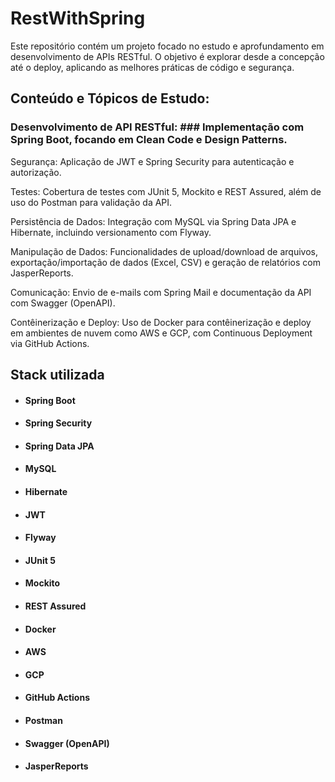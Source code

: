 # RestWithSpring

Este repositório contém um projeto focado no estudo e aprofundamento em desenvolvimento de APIs RESTful. O objetivo é explorar desde a concepção até o deploy, aplicando as melhores práticas de código e segurança.


## Conteúdo e Tópicos de Estudo:

### Desenvolvimento de API RESTful: ### Implementação com Spring Boot, focando em Clean Code e Design Patterns.

Segurança: Aplicação de JWT e Spring Security para autenticação e autorização.

Testes: Cobertura de testes com JUnit 5, Mockito e REST Assured, além de uso do Postman para validação da API.

Persistência de Dados: Integração com MySQL via Spring Data JPA e Hibernate, incluindo versionamento com Flyway.

Manipulação de Dados: Funcionalidades de upload/download de arquivos, exportação/importação de dados (Excel, CSV) e geração de relatórios com JasperReports.

Comunicação: Envio de e-mails com Spring Mail e documentação da API com Swagger (OpenAPI).

Contêinerização e Deploy: Uso de Docker para contêinerização e deploy em ambientes de nuvem como AWS e GCP, com Continuous Deployment via GitHub Actions.


## Stack utilizada

* #### Spring Boot 
* #### Spring Security
* #### Spring Data JPA
* #### MySQL
* #### Hibernate
* #### JWT 
* #### Flyway
* #### JUnit 5
* #### Mockito
* #### REST Assured
* #### Docker
* #### AWS
* #### GCP
* #### GitHub Actions
* #### Postman
* #### Swagger (OpenAPI)
* #### JasperReports
